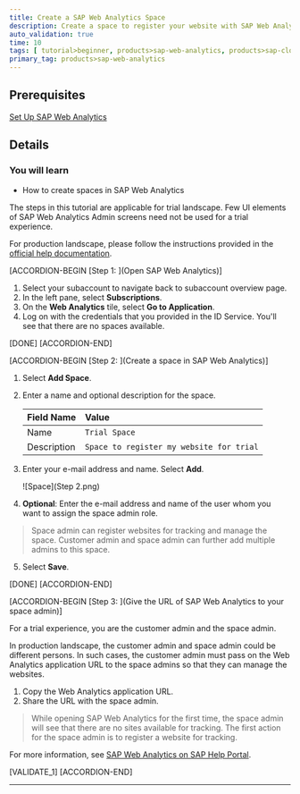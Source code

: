 ```yaml
---
title: Create a SAP Web Analytics Space
description: Create a space to register your website with SAP Web Analytics.
auto_validation: true
time: 10
tags: [ tutorial>beginner, products>sap-web-analytics, products>sap-cloud-platform]
primary_tag: products>sap-web-analytics
---
```


## Prerequisites
[Set Up SAP Web Analytics](cp-webanalytics-setup)


## Details
### You will learn
  - How to create spaces in SAP Web Analytics

The steps in this tutorial are applicable for trial landscape. Few UI elements of SAP Web Analytics Admin screens need not be used for a trial experience.

For production landscape, please follow the instructions provided in the [official help documentation](https://help.sap.com/viewer/e342b49c78c74d4e8ebc00700a791aee/Cloud/en-US/9788e0c77afb4c1da7c1aa4ea5899b40.html).

[ACCORDION-BEGIN [Step 1: ](Open SAP Web Analytics)]

1. Select your subaccount to navigate back to subaccount overview page.
2. In the left pane, select **Subscriptions**.
3. On the **Web Analytics** tile, select **Go to Application**.
4. Log on with the credentials that you provided in the ID Service. You'll see that there are no spaces available.

[DONE]
[ACCORDION-END]

[ACCORDION-BEGIN [Step 2: ](Create a space in SAP Web Analytics)]

1. Select **Add Space**.
2. Enter a name and optional description for the space.

    |  Field Name       | Value
    |  :-------------   | :-------------
    |  Name             | ``Trial Space``
    |  Description      | ``Space to register my website for trial``

3. Enter your e-mail address and name. Select **Add**.

    ![Space](Step 2.png)

4. **Optional**: Enter the e-mail address and name of the user whom you want to assign the space admin role.
>Space admin can register websites for tracking and manage the space. Customer admin and space admin can further add multiple admins to this space.

5. Select **Save**.

[DONE]
[ACCORDION-END]

[ACCORDION-BEGIN [Step 3: ](Give the URL of SAP Web Analytics to your space admin)]

For a trial experience, you are the customer admin and the space admin.

In production landscape, the customer admin and space admin could be different persons. In such cases, the customer admin must pass on the Web Analytics application URL to the space admins so that they can manage the websites.

1. Copy the Web Analytics application URL.
2. Share the URL with the space admin.
>While opening SAP Web Analytics for the first time, the space admin will see that there are no sites available for tracking. The first action for the space admin is to register a website for tracking.

For more information, see [SAP Web Analytics on SAP Help Portal](https://help.sap.com/viewer/e342b49c78c74d4e8ebc00700a791aee/Cloud/en-US/9b283b52788247a0b613b478b0842dca.html).

[VALIDATE_1]
[ACCORDION-END]


---
